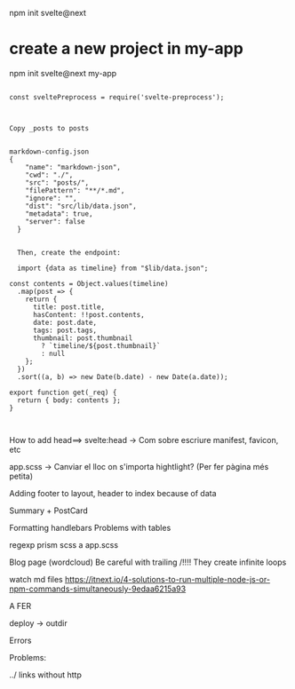 npm init svelte@next

# create a new project in my-app

npm init svelte@next my-app

```

const sveltePreprocess = require('svelte-preprocess');



Copy _posts to posts


markdown-config.json
{
    "name": "markdown-json",
    "cwd": "./",
    "src": "posts/",
    "filePattern": "**/*.md",
    "ignore": "",
    "dist": "src/lib/data.json",
    "metadata": true,
    "server": false
  }


  Then, create the endpoint:

  import {data as timeline} from "$lib/data.json";

const contents = Object.values(timeline)
  .map(post => {
    return {
      title: post.title,
      hasContent: !!post.contents,
      date: post.date,
      tags: post.tags,
      thumbnail: post.thumbnail
        ? `timeline/${post.thumbnail}`
        : null
    };
  })
  .sort((a, b) => new Date(b.date) - new Date(a.date));

export function get(_req) {
  return { body: contents };
}



```

How to add head==> svelte:head  -> Com sobre escriure
manifest, favicon, etc

app.scss -> Canviar el lloc on s'importa hightlight? (Per fer pàgina més petita)



Adding footer to layout, header to index because of data


Summary + PostCard


Formatting handlebars Problems with tables

regexp
prism scss a app.scss



Blog page (wordcloud) Be careful with trailing /!!!! They create infinite loops


watch md files
https://itnext.io/4-solutions-to-run-multiple-node-js-or-npm-commands-simultaneously-9edaa6215a93

A FER

deploy -> outdir


Errors

Problems: 


../
links without http